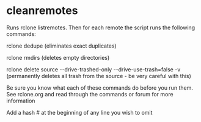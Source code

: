 # cleanremotes

Runs rclone listremotes. Then for each remote the script runs the following commands:

rclone dedupe (eliminates exact duplicates)

rclone rmdirs (deletes empty directories)

rclone delete source --drive-trashed-only --drive-use-trash=false -v (permanently deletes all trash from the source - be very careful with this)


Be sure you know what each of these commands do before you run them. See rclone.org and read through the commands or forum for more information

Add a hash # at the beginning of any line you wish to omit
